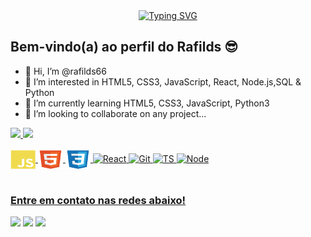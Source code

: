 <div align="center">
  <a href="https://git.io/typing-svg">
    <img src="https://readme-typing-svg.demolab.com?font=Fira+Code&weight=500&size=22&pause=1000&color=FF00F6&center=true&vCenter=true&random=false&width=524&lines=%E2%8A%B9+Welcome+to+my+profile!+" alt="Typing SVG">
  </a>
</div>

## Bem-vindo(a) ao perfil do Rafilds 😎

- 👋 Hi, I’m @rafilds66
- 👀 I’m interested in HTML5, CSS3, JavaScript, React, Node.js,SQL & Python 
- 🌱 I’m currently learning HTML5, CSS3, JavaScript, Python3
- 💞️ I’m looking to collaborate on any project...


 <div>
   <a href="https://github.com/rafilds66">
   <img height="180em" src="https://github-readme-stats.vercel.app/api?username=rafilds66&show_icons=true&theme=gotham&include_all_commits=true&count_private=true"/>
   <img height="180em" src="https://github-readme-stats.vercel.app/api/top-langs/?username=rafilds66&layout=compact&langs_count=6&theme=gotham"/>
</div>
    
<div style="display: inline_block"><br>
  <img align="center" alt="Js" height="30" width="40" src="https://raw.githubusercontent.com/devicons/devicon/master/icons/javascript/javascript-plain.svg">
  <img align="center" alt="HTML" height="30" width="40" src="https://raw.githubusercontent.com/devicons/devicon/master/icons/html5/html5-original.svg">
  <img align="center" alt="CSS" height="30" width="40" src="https://raw.githubusercontent.com/devicons/devicon/master/icons/css3/css3-original.svg">
  <img aling="center" alt="React" height="30" width="40" src="https://cdn.jsdelivr.net/gh/devicons/devicon@latest/icons/react/react-original.svg"/>
  <img aling="center" alt="Git" height="30" width="40" src="https://cdn.jsdelivr.net/gh/devicons/devicon@latest/icons/git/git-original.svg"/>
  <img aling="center" alt="TS" height="30" width="40" src="https://cdn.jsdelivr.net/gh/devicons/devicon@latest/icons/typescript/typescript-original.svg"/>
  <img aling="center" alt="Node" height="30" width="40" src="https://cdn.jsdelivr.net/gh/devicons/devicon@latest/icons/nodejs/nodejs-original.svg"/>
</div>
 
<br>
 
### Entre em contato nas redes abaixo!
 
<div> 
  <a href="https://instagram.com/rafilds66" target="_blank"><img src="https://img.shields.io/badge/-Instagram-%23E4405F?style=for-the-badge&logo=instagram&logoColor=white" target="_blank"></a>
  <a href = "rafilds66@gmail.com"><img src="https://img.shields.io/badge/-Gmail-%23333?style=for-the-badge&logo=gmail&logoColor=white" target="_blank"></a>
  <a href="https://www.linkedin.com/in/rafael-lacerda-36b86b87" target="_blank"><img src="https://img.shields.io/badge/-LinkedIn-%230077B5?style=for-the-badge&logo=linkedin&logoColor=white" target="_blank"></a>
</div>


<!---
rafilds66/rafilds66 is a ✨ special ✨ repository because its `README.md` (this file) appears on your GitHub profile.
You can click the Preview link to take a look at your changes.
--->

